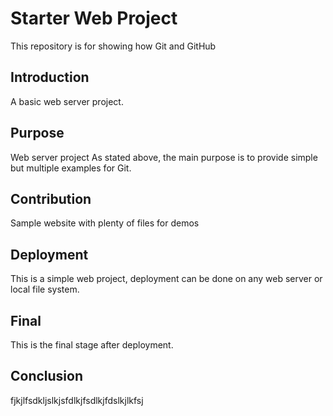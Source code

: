 # Starter Web Project

This repository is for showing how Git and GitHub 

## Introduction
A basic web server project.

## Purpose
Web server project
As stated above, the main purpose is to provide simple but multiple examples for Git.

## Contribution
Sample website with plenty of files for demos

## Deployment
This is a simple web project, deployment can be done on any web server or local file system.

## Final	
This is the final stage after deployment.

## Conclusion	
fjkjlfsdkljslkjsfdlkjfsdlkjfdslkjlkfsj
